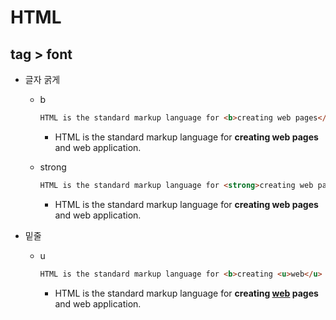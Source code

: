 # HTML 





## tag > font

- 글자 굵게

  - b

    ```html
    HTML is the standard markup language for <b>creating web pages</b> and web application.
    ```

    - HTML is the standard markup language for <b>creating web pages</b> and web application.

  - strong

    ```html
    HTML is the standard markup language for <strong>creating web pages</strong> and web application.
    ```

    - HTML is the standard markup language for <strong>creating web pages</strong> and web application.

  

- 밑줄

  - u

    ```html
    HTML is the standard markup language for <b>creating <u>web</u> pages</b> and web application.
    ```

    - HTML is the standard markup language for <b>creating <u>web</u> pages</b> and web application.